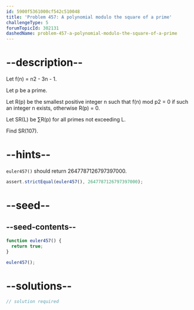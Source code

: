 ```yaml
---
id: 5900f5361000cf542c510048
title: 'Problem 457: A polynomial modulo the square of a prime'
challengeType: 5
forumTopicId: 302131
dashedName: problem-457-a-polynomial-modulo-the-square-of-a-prime
---
```


# --description--

Let f(n) = n2 - 3n - 1.

Let p be a prime.

Let R(p) be the smallest positive integer n such that f(n) mod p2 = 0 if such an integer n exists, otherwise R(p) = 0.

Let SR(L) be ∑R(p) for all primes not exceeding L.

Find SR(107).

# --hints--

`euler457()` should return 2647787126797397000.

```js
assert.strictEqual(euler457(), 2647787126797397000);
```

# --seed--

## --seed-contents--

```js
function euler457() {
  return true;
}

euler457();
```

# --solutions--

```js
// solution required
```
